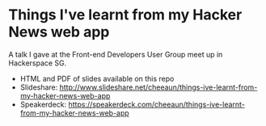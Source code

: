 Things I've learnt from my Hacker News web app
===

A talk I gave at the Front-end Developers User Group meet up in Hackerspace SG.

- HTML and PDF of slides available on this repo
- Slideshare: <http://www.slideshare.net/cheeaun/things-ive-learnt-from-my-hacker-news-web-app>
- Speakerdeck: <https://speakerdeck.com/cheeaun/things-ive-learnt-from-my-hacker-news-web-app>